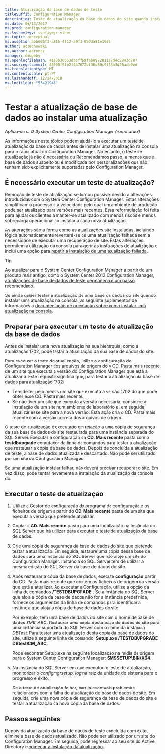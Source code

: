 ```yaml
---
title: Atualização da base de dados de teste
titleSuffix: Configuration Manager
description: Teste de atualização da base de dados do site quando instalar atualizações para o Configuration Manager.
ms.date: 06/13/2017
ms.prod: configuration-manager
ms.technology: configmgr-other
ms.topic: conceptual
ms.assetid: abb696f3-a816-4f12-a9f1-0503a81e1976
author: aczechowski
ms.author: aaroncz
manager: dougeby
ms.openlocfilehash: 4168b36553dacff69fab0972011a7d4c2843d787
ms.sourcegitcommit: 48098f9fb2f447672bf36d50c9f58a3d26acb9ed
ms.translationtype: MT
ms.contentlocale: pt-PT
ms.lasthandoff: 12/14/2018
ms.locfileid: "53421948"
---
```

# <a name="test-the-database-upgrade-when-installing-an-update"></a>Testar a atualização de base de dados ao instalar uma atualização

*Aplica-se a: O System Center Configuration Manager (ramo atual)*

As informações neste tópico podem ajudá-lo a executar um teste de atualização da base de dados antes de instalar uma atualização na consola para o ramo atual do Configuration Manager. No entanto, o teste de atualização já não é necessária ou Recomendamos passo, a menos que a base de dados suspeito ou é modificada por personalizações que não tenham sido explicitamente suportadas pelo Configuration Manager.

## <a name="do-i-need-to-run-a-test-upgrade"></a>É necessário executar um teste de atualização?
Remoção de teste de atualização se tornou possível devido a alterações introduzidas com o System Center Configuration Manager. Estas alterações simplificam o processo e a velocidade pelo qual um ambiente de produção pode ser atualizado para versões mais recentes. Essa reformulação foi feita para ajudar os clientes a manter-se atualizado com menos riscos e menos sobrecarga operacional ao instalar a cada nova atualização.

As alterações são a forma como as atualizações são instaladas, incluindo lógica automaticamente reverterá-se de uma atualização falhada sem a necessidade de executar uma recuperação de site. Estas alterações permitem a utilização da consola para gerir as instalações de atualização e inclui uma opção para [repetir a instalação de uma atualização falhada](/sccm/core/servers/manage/install-in-console-updates#bkmk_retry).

> [!TIP]
> Ao atualizar para o System Center Configuration Manager a partir de um produto mais antigo, como o System Center 2012 Configuration Manager, [atualizações de base de dados de teste permaneçam um passo recomendado](/sccm/core/servers/deploy/install/upgrade-to-configuration-manager#a-namebkmktesta-test-the-site-database-upgrade).

Se ainda quiser testar a atualização de uma base de dados do site quando instalar uma atualização na consola, as seguinte suplementos de informações a [documentação de orientação sobre como instalar uma atualização na consola](/sccm/core/servers/manage/install-in-console-updates#a-namebkmkinstalla-install-in-console-updates).

## <a name="prepare-to-run-a-test-database-upgrade"></a>Preparar para executar um teste de atualização da base de dados  
Antes de instalar uma nova atualização na sua hierarquia, como a atualização 1702, pode testar a atualização da sua base de dados do site.

Para executar o teste de atualização, utilize a configuração do Configuration Manager dos arquivos de origem do [o CD. Pasta mais recente](/sccm/core/servers/manage/the-cd.latest-folder) de um site que executa a versão do Configuration Manager que está a atualizar a. Este requisito significa que, para testar a atualização da base de dados para atualização 1702:
-   Tem de ter pelo menos um site que executa a versão 1702 do que pode obter esse CD. Pasta mais recente.
-   Se não tiver um site que executa a versão necessária, considere a instalação de um site num ambiente de laboratório e, em seguida, atualizar esse site para a nova versão. Esta ação cria o CD. Pasta mais recente com a versão correta dos arquivos de origem.

O teste de atualização é executado em relação a uma cópia de segurança da sua base de dados do site restaurada para uma instância separada do SQL Server.  Executar a configuração da **CD. Mais recente** pasta com o **testdbupgrade** comutador da linha de comandos para testar a atualização que restaurar a cópia da base de dados. Depois de concluída a atualização de teste, a base de dados atualizada é descartado. Não pode ser utilizado por um site do Configuration Manager.

Se uma atualização instalar falhar, não deverá precisar recuperar o site. Em vez disso, pode tentar novamente a instalação da atualização da consola do.

##  <a name="run-the-test-upgrade"></a>Executar o teste de atualização    
1. Utilize o Gestor de configuração do programa de configuração e os ficheiros de origem a partir do **CD. Mais recente** pasta de um site que executa a versão que pretende atualizar.  

2. Copiar o **CD. Mais recente** pasta para uma localização na instância do SQL Server que irá utilizar para executar o teste de atualização da base de dados.

3. Crie uma cópia de segurança da base de dados do site que pretende testar a atualização. Em seguida, restaure uma cópia dessa base de dados para uma instância do SQL Server que não aloje um site do Configuration Manager. Instância do SQL Server tem de utilizar a mesma edição do SQL Server da base de dados do site.  

4. Após restaurar a cópia da base de dados, execute **configuração** partir do CD. Pasta mais recente que contém os ficheiros de origem da versão que está a atualizar. Ao executar a Configuração, utilize a opção da linha de comandos **/TESTDBUPGRADE** . Se a instância do SQL Server que aloja a cópia da base de dados não for a instância predefinida, fornece os argumentos da linha de comandos para identificar a instância que aloja a cópia de base de dados do site.   

   Por exemplo, tem uma base de dados do site com o nome de base de dados *SMS_ABC*. Restaurar uma cópia desta base de dados do site para uma instância suportada do SQL Server com o nome da instância *DBTest*. Para testar uma atualização desta cópia da base de dados do site, utilize a seguinte linha de comando: **Setup.exe /TESTDBUPGRADE DBtest\CM_ABC**.  

   Pode encontrar Setup.exe na seguinte localização na mídia de origem para o System Center Configuration Manager: **SMSSETUP\BIN\X64**.  

5. Na instância do SQL Server em que executou o teste de atualização, monitorizar o *configmgrsetup. log* na raiz da unidade do sistema para o progresso e êxito.  

    Se o teste de atualização falhar, corrija eventuais problemas relacionados com a falha de atualização de base de dados de site. Em seguida, crie uma nova cópia de segurança da base de dados do site e testar a atualização da nova cópia da base de dados.  



## <a name="next-steps"></a>Passos seguintes
Depois da atualização da base de dados de teste concluída com êxito, elimine a base de dados atualizado. Não pode ser utilizado por um site do Configuration Manager. Em seguida, pode regressar ao seu site do Active Directory e [começar a instalação da atualização](/sccm/core/servers/manage/install-in-console-updates).
